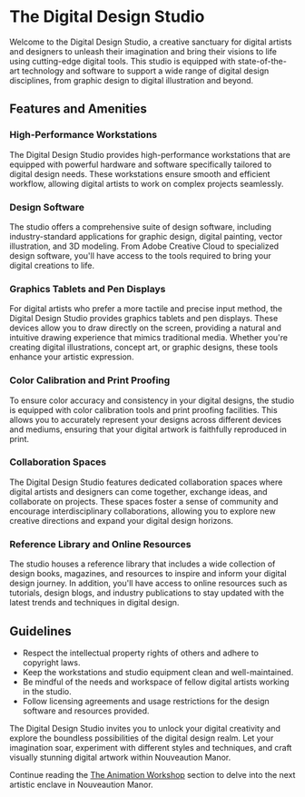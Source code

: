 # The Digital Design Studio

Welcome to the Digital Design Studio, a creative sanctuary for digital artists and designers to unleash their imagination and bring their visions to life using cutting-edge digital tools. This studio is equipped with state-of-the-art technology and software to support a wide range of digital design disciplines, from graphic design to digital illustration and beyond.

## Features and Amenities

### High-Performance Workstations
The Digital Design Studio provides high-performance workstations that are equipped with powerful hardware and software specifically tailored to digital design needs. These workstations ensure smooth and efficient workflow, allowing digital artists to work on complex projects seamlessly.

### Design Software
The studio offers a comprehensive suite of design software, including industry-standard applications for graphic design, digital painting, vector illustration, and 3D modeling. From Adobe Creative Cloud to specialized design software, you'll have access to the tools required to bring your digital creations to life.

### Graphics Tablets and Pen Displays
For digital artists who prefer a more tactile and precise input method, the Digital Design Studio provides graphics tablets and pen displays. These devices allow you to draw directly on the screen, providing a natural and intuitive drawing experience that mimics traditional media. Whether you're creating digital illustrations, concept art, or graphic designs, these tools enhance your artistic expression.

### Color Calibration and Print Proofing
To ensure color accuracy and consistency in your digital designs, the studio is equipped with color calibration tools and print proofing facilities. This allows you to accurately represent your designs across different devices and mediums, ensuring that your digital artwork is faithfully reproduced in print.

### Collaboration Spaces
The Digital Design Studio features dedicated collaboration spaces where digital artists and designers can come together, exchange ideas, and collaborate on projects. These spaces foster a sense of community and encourage interdisciplinary collaborations, allowing you to explore new creative directions and expand your digital design horizons.

### Reference Library and Online Resources
The studio houses a reference library that includes a wide collection of design books, magazines, and resources to inspire and inform your digital design journey. In addition, you'll have access to online resources such as tutorials, design blogs, and industry publications to stay updated with the latest trends and techniques in digital design.

## Guidelines

- Respect the intellectual property rights of others and adhere to copyright laws.
- Keep the workstations and studio equipment clean and well-maintained.
- Be mindful of the needs and workspace of fellow digital artists working in the studio.
- Follow licensing agreements and usage restrictions for the design software and resources provided.

The Digital Design Studio invites you to unlock your digital creativity and explore the boundless possibilities of the digital design realm. Let your imagination soar, experiment with different styles and techniques, and craft visually stunning digital artwork within Nouveaution Manor.

Continue reading the [The Animation Workshop](../06-the-animation-workshop/index.md) section to delve into the next artistic enclave in Nouveaution Manor.
